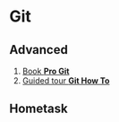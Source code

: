 # Git
## Advanced
1. [Book **Pro Git**](http://git-scm.com/book/en/v2)
2. [Guided tour **Git How To**](http://githowto.com/)
## Hometask
